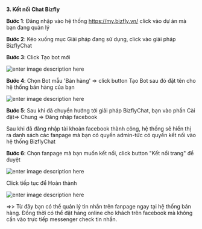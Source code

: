 
**3.	Kết nối Chat Bizfly**

**Bước 1**: Đăng nhập vào hệ thống https://my.bizfly.vn/  click vào dự án mà bạn đang quản lý

**Bước 2**: Kéo xuống mục Giải pháp đang sử dụng, click vào giải pháp BizflyChat

**Bước 3**:  Click Tạo bot mới

![enter image description here](https://static8.muarecdn.com/original/muare/images/2020/07/16/5665106_screenshot-3.png)

**Bước 4**: Chọn Bot mẫu 'Bán hàng' => click button Tạo Bot sau đó đặt tên cho hệ thống bán hàng của bạn

![enter image description here](https://static8.muarecdn.com/original/muare/images/2020/07/16/5665274_screenshot-1.png)

**Bước 5**: Sau khi đã chuyển hướng tới giải pháp BizflyChat, bạn vào phần Cài đặt=> Chung => Đăng nhập facebook

Sau khi đã đăng nhập tài khoản facebook thành công, hệ thống sẽ hiển thị ra danh sách các fanpage mà bạn có quyền admin-tức có quyền kết nối vào hệ thống BizflyChat

**Bước 6**: Chọn fanpage mà bạn muốn kết nối, click button "Kết nối trang" để duyệt

![enter image description here](https://static8.muarecdn.com/original/muare/images/2020/07/16/5665304_screenshot-2.png)

Click tiếp tục để Hoàn thành

![enter image description here](https://static8.muarecdn.com/original/muare/images/2020/07/16/5665344_screenshot-4.png)

=>> Từ đây bạn có thể quản lý tin nhắn trên fanpage ngay tại hệ thống bán hàng. Đồng thời có thể đặt hàng online cho khách trên facebook mà không cần vào trực tiếp messenger check tin nhắn.
